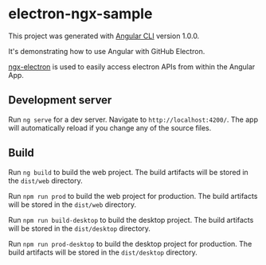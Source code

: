 # electron-ngx-sample

This project was generated with [Angular CLI](https://github.com/angular/angular-cli) version 1.0.0.

It's demonstrating how to use Angular with GitHub Electron.

[ngx-electron](https://github.com/thorstenhans/ngx-electron) is used to easily access electron APIs from within the Angular App.

## Development server

Run `ng serve` for a dev server. Navigate to `http://localhost:4200/`. The app will automatically reload if you change any of the source files.
 
## Build

Run `ng build` to build the web project. The build artifacts will be stored in the `dist/web` directory. 

Run `npm run prod` to build the web project for production. The build artifacts will be stored in the `dist/web` directory. 
 
Run `npm run build-desktop` to build the desktop project. The build artifacts will be stored in the `dist/desktop` directory. 

Run `npm run prod-desktop` to build the desktop project for production. The build artifacts will be stored in the `dist/desktop` directory.
